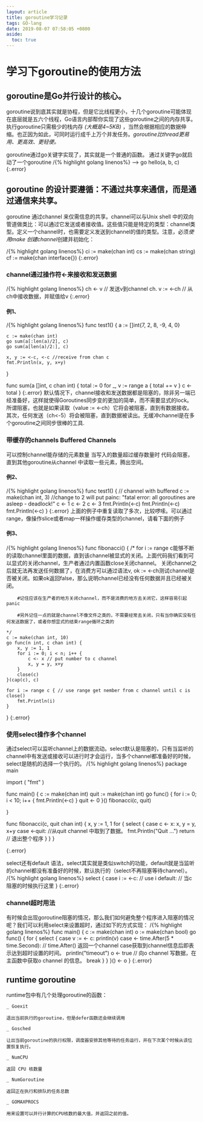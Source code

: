 ```yaml
---
layout: article
title: goroutine学习记录
tags: GO-lang
date: 2019-08-07 07:58:05 +0800
aside:
  toc: true
---
```


# 学习下goroutine的使用方法

## goroutine是Go并行设计的核心。

goroutine说到底其实就是协程，但是它比线程更小，十几个goroutine可能体现在底层就是五六个线程，Go语言内部帮你实现了这些goroutine之间的内存共享。执行goroutine只需极少的栈内存 *(大概是4~5KB)* ，当然会根据相应的数据伸缩。也正因为如此，可同时运行成千上万个并发任务。*goroutine比thread更易用、更高效、更轻便。*
<!-- /{% highlight golang linenos%} -->
<!-- {:.error} -->

goroutine通过go关键字实现了，其实就是一个普通的函数。
通过关键字go就启动了一个goroutine
/{% highlight golang linenos%} -->
go hello(a, b, c)
{:.error}

## goroutine 的设计要遵循：不通过共享来通信，而是通过通信来共享。

goroutine 通过channel 来仅需信息的共享。channel可以与Unix shell 中的双向管道做类比：可以通过它发送或者接收值。这些值只能是特定的类型：channel类型。定义一个channel时，也需要定义发送到channel的值的类型。注意，必须*使用make 创建channel*创建并初始化：

/{% highlight golang linenos%}
ci := make(chan int)
cs := make(chan string)
cf := make(chan interface{})
{:.error}

### channel通过操作符<-来接收和发送数据

/{% highlight golang linenos%}
ch <- v    // 发送v到channel ch.
v := <-ch  // 从ch中接收数据，并赋值给v
{:.error}

#### 例1、

/{% highlight golang linenos%}
func test1() {
	a := []int{7, 2, 8, -9, 4, 0}

	c := make(chan int)
	go sum(a[:len(a)/2], c)
	go sum(a[len(a)/2:], c)

	x, y := <-c, <-c //receive from chan c
	fmt.Println(x, y, x+y)
}

func sum(a []int, c chan int) {
	total := 0
	for _, v := range a {
		total += v
	}
	c <- total
}
{:.error}
默认情况下，channel接收和发送数据都是阻塞的，除非另一端已经准备好，这样就使得Goroutines同步变的更加的简单，而不需要显式的lock。所谓阻塞，也就是如果读取（value := <-ch）它将会被阻塞，直到有数据接收。其次，任何发送（ch<-5）将会被阻塞，直到数据被读出。无缓冲channel是在多个goroutine之间同步很棒的工具.

### 带缓存的channels Buffered Channels

可以控制channel能存储的元素数量
当写入的数量超过缓存数量时 代码会阻塞，直到其他goroutine从channel 中读取一些元素，腾出空间。
#### 例2、
/{% highlight golang linenos%}
func test1() {
	// channel with buffered
	c := make(chan int, 3) //change to 2 will put painc: "fatal error: all goroutines are asleep - deadlock!"
	c <- 1
	c <- 2
	c <- 3
	fmt.Println(<-c)
	fmt.Println(<-c)
	fmt.Println(<-c)
}
{:.error}
上面的例子中重复读取了多次，比较啰嗦。可以通过range，像操作slice或者map一样操作缓存类型的channel，请看下面的例子

#### 例3、
/{% highlight golang linenos%}
func fibonacci() {
	/*
		for i := range c能够不断的读取channel里面的数据，直到该channel被显式的关闭。上面代码我们看到可以显式的关闭channel，生产者通过内置函数close关闭channel。
		关闭channel之后就无法再发送任何数据了，在消费方可以通过语法v, ok := <-ch测试channel是否被关闭。如果ok返回false，那么说明channel已经没有任何数据并且已经被关闭。

		#记住应该在生产者的地方关闭channel，而不是消费的地方去关闭它，这样容易引起panic

		#另外记住一点的就是channel不像文件之类的，不需要经常去关闭，只有当你确实没有任何发送数据了，或者你想显式的结束range循环之类的

	*/
	c := make(chan int, 10)
	go func(n int, c chan int) {
		x, y := 1, 1
		for i := 0; i < n; i++ {
			c <- x // put number to c channel
			x, y = y, x+y
		}
		close(c)
	}(cap(c), c)

	for i := range c { // use range get nember from c channel until c is close()
		fmt.Println(i)
	}
}
{:.error}

### 使用select操作多个channel

通过select可以监听channel上的数据流动。select默认是阻塞的，只有当监听的channel中有发送或接收可以进行时才会运行，当多个channel都准备好的时候，select是随机的选择一个执行的。
/{% highlight golang linenos%}
package main

import (
	"fmt"
)

func main() {
	c := make(chan int)
	quit := make(chan int)
	go func() {
		for i := 0; i < 10; i++ {
			fmt.Println(<-c)
		}
		quit <- 0
	}()
	fibonacci(c, quit)

}

func fibonacci(c, quit chan int) {
	x, y := 1, 1
	for {
		select {
		case c <- x:
			x, y = y, x+y
		case <-quit: //从quit channel 中取到了数据。
			fmt.Println("Quit ...")
			return // 退出整个程序
		}
	}
}

{:.error}

select还有default 语法，select其实就是类似switch的功能，default就是当监听的channel都没有准备好的时候，默认执行的（select不再阻塞等待channel）。
/{% highlight golang linenos%}
select {
case i := <-c:
	// use i
default:
	// 当c阻塞的时候执行这里
}
{:.error}

### channel超时用法

有时候会出现goroutine阻塞的情况，那么我们如何避免整个程序进入阻塞的情况呢？我们可以利用select来设置超时，通过如下的方式实现：
/{% highlight golang linenos%}
func main() {
	c := make(chan int)
	o := make(chan bool)
	go func() {
		for {
			select {
				case v := <- c:
					println(v)
				case <- time.After(5 * time.Second): // time.After() 返回一个channel case获取到channel信息后即表示达到超时设置的时间。
					println("timeout")
					o <- true // 向o channel 写数据，在主函数中获取o channel 的信息。
					break
			}
		}
	}()
	<- o
}
{:.error}

## runtime goroutine

runtime包中有几个处理goroutine的函数：

    _ Goexit

    退出当前执行的goroutine，但是defer函数还会继续调用

    _ Gosched

    让出当前goroutine的执行权限，调度器安排其他等待的任务运行，并在下次某个时候从该位置恢复执行。

    _ NumCPU

    返回 CPU 核数量

    _ NumGoroutine

    返回正在执行和排队的任务总数

    _ GOMAXPROCS

    用来设置可以并行计算的CPU核数的最大值，并返回之前的值。
